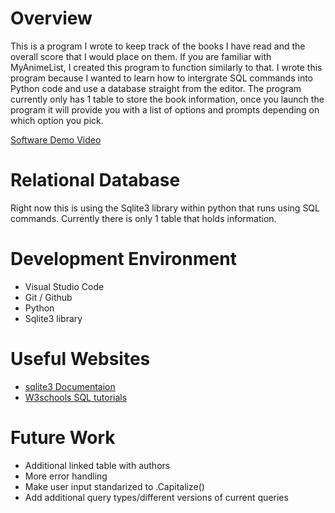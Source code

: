 # Overview

This is a program I wrote to keep track of the books I have read and the overall score that I would place on them. If you are familiar with MyAnimeList, I created this program to function similarly to that. I wrote this program because I wanted to learn how to intergrate SQL commands into Python code and use a database straight from the editor. The program currently only has 1 table to store the book information, once you launch the program it will provide you with a list of options and prompts depending on which option you pick.

[Software Demo Video](https://youtu.be/DqPyLPpb3_4)

# Relational Database

Right now this is using the Sqlite3 library within python that runs using SQL commands.
Currently there is only 1 table that holds information.

# Development Environment

- Visual Studio Code
- Git / Github
- Python
- Sqlite3 library

# Useful Websites

* [sqlite3 Documentaion](https://docs.python.org/3/library/sqlite3.html)
* [W3schools SQL tutorials](https://www.w3schools.com/sql/)

# Future Work

* Additional linked table with authors
* More error handling
* Make user input standarized to .Capitalize()
* Add additional query types/different versions of current queries
